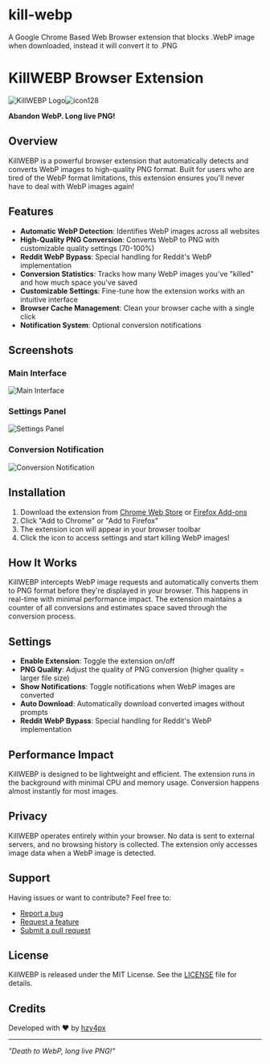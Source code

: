 # kill-webp
A Google Chrome Based Web Browser extension that blocks .WebP image when downloaded, instead it will convert it to .PNG

# KillWEBP Browser Extension

![KillWEBP Logo]()![icon128](https://github.com/user-attachments/assets/0852cc49-135b-4784-8887-b2db021339f8)


**Abandon WebP. Long live PNG!**

## Overview

KillWEBP is a powerful browser extension that automatically detects and converts WebP images to high-quality PNG format. Built for users who are tired of the WebP format limitations, this extension ensures you'll never have to deal with WebP images again!

## Features

- **Automatic WebP Detection**: Identifies WebP images across all websites
- **High-Quality PNG Conversion**: Converts WebP to PNG with customizable quality settings (70-100%)
- **Reddit WebP Bypass**: Special handling for Reddit's WebP implementation
- **Conversion Statistics**: Tracks how many WebP images you've "killed" and how much space you've saved
- **Customizable Settings**: Fine-tune how the extension works with an intuitive interface
- **Browser Cache Management**: Clean your browser cache with a single click
- **Notification System**: Optional conversion notifications

## Screenshots

### Main Interface
![Main Interface](/api/placeholder/400/500)

### Settings Panel
![Settings Panel](/api/placeholder/400/250)

### Conversion Notification
![Conversion Notification](/api/placeholder/350/120)

## Installation

1. Download the extension from [Chrome Web Store](#) or [Firefox Add-ons](#)
2. Click "Add to Chrome" or "Add to Firefox"
3. The extension icon will appear in your browser toolbar
4. Click the icon to access settings and start killing WebP images!

## How It Works

KillWEBP intercepts WebP image requests and automatically converts them to PNG format before they're displayed in your browser. This happens in real-time with minimal performance impact. The extension maintains a counter of all conversions and estimates space saved through the conversion process.

## Settings

- **Enable Extension**: Toggle the extension on/off
- **PNG Quality**: Adjust the quality of PNG conversion (higher quality = larger file size)
- **Show Notifications**: Toggle notifications when WebP images are converted
- **Auto Download**: Automatically download converted images without prompts
- **Reddit WebP Bypass**: Special handling for Reddit's WebP implementation

## Performance Impact

KillWEBP is designed to be lightweight and efficient. The extension runs in the background with minimal CPU and memory usage. Conversion happens almost instantly for most images.

## Privacy

KillWEBP operates entirely within your browser. No data is sent to external servers, and no browsing history is collected. The extension only accesses image data when a WebP image is detected.

## Support

Having issues or want to contribute? Feel free to:

- [Report a bug](#)
- [Request a feature](#)
- [Submit a pull request](#)

## License

KillWEBP is released under the MIT License. See the [LICENSE](LICENSE) file for details.

## Credits

Developed with ❤️ by [hzy4px](#)

---

*"Death to WebP, long live PNG!"*
